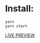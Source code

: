 # Install:

```
yarn
yarn start
```

[LIVE PREVIEW](https://autocomplete-dawid-zebacki.netlify.app/)
